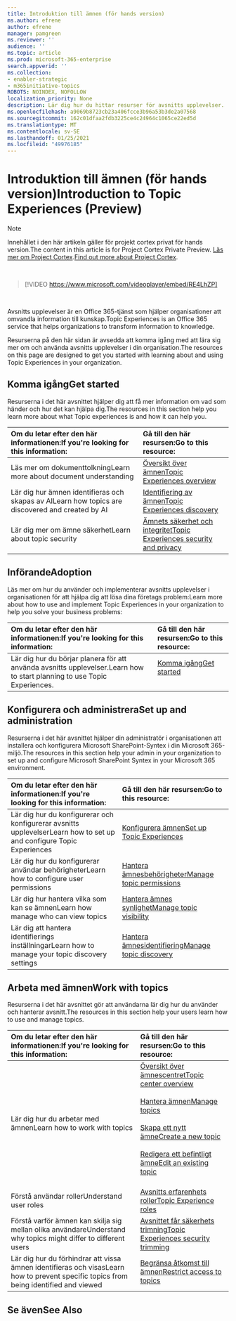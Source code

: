 ```yaml
---
title: Introduktion till ämnen (för hands version)
ms.author: efrene
author: efrene
manager: pamgreen
ms.reviewer: ''
audience: ''
ms.topic: article
ms.prod: microsoft-365-enterprise
search.appverid: ''
ms.collection:
- enabler-strategic
- m365initiative-topics
ROBOTS: NOINDEX, NOFOLLOW
localization_priority: None
description: Lär dig hur du hittar resurser för avsnitts upplevelser.
ms.openlocfilehash: a9069b8723cb23a406fcce3b96a53b3de2a07568
ms.sourcegitcommit: 162c01dfaa2fdb3225ce4c24964c1065ce22ed5d
ms.translationtype: MT
ms.contentlocale: sv-SE
ms.lasthandoff: 01/25/2021
ms.locfileid: "49976185"
---
```

# <a name="introduction-to-topic-experiences-preview"></a><span data-ttu-id="cd3e7-103">Introduktion till ämnen (för hands version)</span><span class="sxs-lookup"><span data-stu-id="cd3e7-103">Introduction to Topic Experiences (Preview)</span></span>

> [!Note] 
> <span data-ttu-id="cd3e7-104">Innehållet i den här artikeln gäller för projekt cortex privat för hands version.</span><span class="sxs-lookup"><span data-stu-id="cd3e7-104">The content in this article is for Project Cortex Private Preview.</span></span> <span data-ttu-id="cd3e7-105">[Läs mer om Project Cortex](https://aka.ms/projectcortex).</span><span class="sxs-lookup"><span data-stu-id="cd3e7-105">[Find out more about Project Cortex](https://aka.ms/projectcortex).</span></span>

</br>

> [!VIDEO https://www.microsoft.com/videoplayer/embed/RE4LhZP]  

</br>


<span data-ttu-id="cd3e7-106">Avsnitts upplevelser är en Office 365-tjänst som hjälper organisationer att omvandla information till kunskap.</span><span class="sxs-lookup"><span data-stu-id="cd3e7-106">Topic Experiences is an Office 365 service that helps organizations to transform information to knowledge.</span></span>

<span data-ttu-id="cd3e7-107">Resurserna på den här sidan är avsedda att komma igång med att lära sig mer om och använda avsnitts upplevelser i din organisation.</span><span class="sxs-lookup"><span data-stu-id="cd3e7-107">The resources on this page are designed to get you started with learning about and using Topic Experiences in your organization.</span></span>

## <a name="get-started"></a><span data-ttu-id="cd3e7-108">Komma igång</span><span class="sxs-lookup"><span data-stu-id="cd3e7-108">Get started</span></span>

<span data-ttu-id="cd3e7-109">Resurserna i det här avsnittet hjälper dig att få mer information om vad som händer och hur det kan hjälpa dig.</span><span class="sxs-lookup"><span data-stu-id="cd3e7-109">The resources in this section help you learn more about what Topic experiences is and how it can help you.</span></span>

| <span data-ttu-id="cd3e7-110">Om du letar efter den här informationen:</span><span class="sxs-lookup"><span data-stu-id="cd3e7-110">If you're looking for this information:</span></span> | <span data-ttu-id="cd3e7-111">Gå till den här resursen:</span><span class="sxs-lookup"><span data-stu-id="cd3e7-111">Go to this resource:</span></span> |
|:-----|:-----|
|<span data-ttu-id="cd3e7-112">Läs mer om dokumenttolkning</span><span class="sxs-lookup"><span data-stu-id="cd3e7-112">Learn more about document understanding</span></span>|[<span data-ttu-id="cd3e7-113">Översikt över ämnen</span><span class="sxs-lookup"><span data-stu-id="cd3e7-113">Topic Experiences overview</span></span>](topic-experiences-overview.md)|
|<span data-ttu-id="cd3e7-114">Lär dig hur ämnen identifieras och skapas av AI</span><span class="sxs-lookup"><span data-stu-id="cd3e7-114">Learn how topics are discovered and created by AI</span></span>|[<span data-ttu-id="cd3e7-115">Identifiering av ämnen</span><span class="sxs-lookup"><span data-stu-id="cd3e7-115">Topic Experiences discovery</span></span>](topic-experiences-discovery.md)|
|<span data-ttu-id="cd3e7-116">Lär dig mer om ämne säkerhet</span><span class="sxs-lookup"><span data-stu-id="cd3e7-116">Learn about topic security</span></span>|[<span data-ttu-id="cd3e7-117">Ämnets säkerhet och integritet</span><span class="sxs-lookup"><span data-stu-id="cd3e7-117">Topic Experiences security and privacy</span></span>](topic-experiences-security-privacy.md)|


## <a name="adoption"></a><span data-ttu-id="cd3e7-118">Införande</span><span class="sxs-lookup"><span data-stu-id="cd3e7-118">Adoption</span></span>

<span data-ttu-id="cd3e7-119">Läs mer om hur du använder och implementerar avsnitts upplevelser i organisationen för att hjälpa dig att lösa dina företags problem:</span><span class="sxs-lookup"><span data-stu-id="cd3e7-119">Learn more about how to use and implement Topic Experiences in your organization to help you solve your business problems:</span></span> 

| <span data-ttu-id="cd3e7-120">Om du letar efter den här informationen:</span><span class="sxs-lookup"><span data-stu-id="cd3e7-120">If you're looking for this information:</span></span> | <span data-ttu-id="cd3e7-121">Gå till den här resursen:</span><span class="sxs-lookup"><span data-stu-id="cd3e7-121">Go to this resource:</span></span> |
|:-----|:-----|
|<span data-ttu-id="cd3e7-122">Lär dig hur du börjar planera för att använda avsnitts upplevelser.</span><span class="sxs-lookup"><span data-stu-id="cd3e7-122">Learn how to start planning to use Topic Experiences.</span></span> |[<span data-ttu-id="cd3e7-123">Komma igång</span><span class="sxs-lookup"><span data-stu-id="cd3e7-123">Get started</span></span>](topics-adoption-getstarted.md)<br><br>|  

## <a name="set-up-and-administration"></a><span data-ttu-id="cd3e7-124">Konfigurera och administrera</span><span class="sxs-lookup"><span data-stu-id="cd3e7-124">Set up and administration</span></span>

<span data-ttu-id="cd3e7-125">Resurserna i det här avsnittet hjälper din administratör i organisationen att installera och konfigurera Microsoft SharePoint-Syntex i din Microsoft 365-miljö.</span><span class="sxs-lookup"><span data-stu-id="cd3e7-125">The resources in this section help your admin in your organization to set up and configure Microsoft SharePoint Syntex in your Microsoft 365 environment.</span></span>

| <span data-ttu-id="cd3e7-126">Om du letar efter den här informationen:</span><span class="sxs-lookup"><span data-stu-id="cd3e7-126">If you're looking for this information:</span></span> | <span data-ttu-id="cd3e7-127">Gå till den här resursen:</span><span class="sxs-lookup"><span data-stu-id="cd3e7-127">Go to this resource:</span></span> |
|:-----|:-----|
|<span data-ttu-id="cd3e7-128">Lär dig hur du konfigurerar och konfigurerar avsnitts upplevelser</span><span class="sxs-lookup"><span data-stu-id="cd3e7-128">Learn how to set up and configure Topic Experiences</span></span>|[<span data-ttu-id="cd3e7-129">Konfigurera ämnen</span><span class="sxs-lookup"><span data-stu-id="cd3e7-129">Set up Topic Experiences</span></span>](set-up-topic-experiences.md)|
|<span data-ttu-id="cd3e7-130">Lär dig hur du konfigurerar användar behörigheter</span><span class="sxs-lookup"><span data-stu-id="cd3e7-130">Learn how to configure user permissions</span></span>|[<span data-ttu-id="cd3e7-131">Hantera ämnesbehörigheter</span><span class="sxs-lookup"><span data-stu-id="cd3e7-131">Manage topic permissions</span></span>](topic-experiences-user-permissions.md)|
|<span data-ttu-id="cd3e7-132">Lär dig hur hantera vilka som kan se ämnen</span><span class="sxs-lookup"><span data-stu-id="cd3e7-132">Learn how manage who can view topics</span></span>|[<span data-ttu-id="cd3e7-133">Hantera ämnes synlighet</span><span class="sxs-lookup"><span data-stu-id="cd3e7-133">Manage topic visibility</span></span>](topic-experiences-knowledge-rules.md)|
|<span data-ttu-id="cd3e7-134">Lär dig att hantera identifierings inställningar</span><span class="sxs-lookup"><span data-stu-id="cd3e7-134">Learn how to manage your topic discovery settings</span></span>|[<span data-ttu-id="cd3e7-135">Hantera ämnesidentifiering</span><span class="sxs-lookup"><span data-stu-id="cd3e7-135">Manage topic discovery</span></span>](topic-experiences-discovery.md)|

## <a name="work-with-topics"></a><span data-ttu-id="cd3e7-136">Arbeta med ämnen</span><span class="sxs-lookup"><span data-stu-id="cd3e7-136">Work with topics</span></span>

<span data-ttu-id="cd3e7-137">Resurserna i det här avsnittet gör att användarna lär dig hur du använder och hanterar avsnitt.</span><span class="sxs-lookup"><span data-stu-id="cd3e7-137">The resources in this section help your users learn how to use and manage topics.</span></span>

| <span data-ttu-id="cd3e7-138">Om du letar efter den här informationen:</span><span class="sxs-lookup"><span data-stu-id="cd3e7-138">If you're looking for this information:</span></span> | <span data-ttu-id="cd3e7-139">Gå till den här resursen:</span><span class="sxs-lookup"><span data-stu-id="cd3e7-139">Go to this resource:</span></span> |
|:-----|:-----|
|<span data-ttu-id="cd3e7-140">Lär dig hur du arbetar med ämnen</span><span class="sxs-lookup"><span data-stu-id="cd3e7-140">Learn how to work with topics</span></span>|[<span data-ttu-id="cd3e7-141">Översikt över ämnescentret</span><span class="sxs-lookup"><span data-stu-id="cd3e7-141">Topic center overview</span></span>](topic-center-overview.md)<br><br>[<span data-ttu-id="cd3e7-142">Hantera ämnen</span><span class="sxs-lookup"><span data-stu-id="cd3e7-142">Manage topics</span></span>](manage-topics.md)<br><br>[<span data-ttu-id="cd3e7-143">Skapa ett nytt ämne</span><span class="sxs-lookup"><span data-stu-id="cd3e7-143">Create a new topic</span></span>](create-a-topic.md)<br><br>[<span data-ttu-id="cd3e7-144">Redigera ett befintligt ämne</span><span class="sxs-lookup"><span data-stu-id="cd3e7-144">Edit an existing topic</span></span>](edit-a-topic.md)<br><br>|
|<span data-ttu-id="cd3e7-145">Förstå användar roller</span><span class="sxs-lookup"><span data-stu-id="cd3e7-145">Understand user roles</span></span>|[<span data-ttu-id="cd3e7-146">Avsnitts erfarenhets roller</span><span class="sxs-lookup"><span data-stu-id="cd3e7-146">Topic Experience roles</span></span>](topic-experiences-roles.md)|
|<span data-ttu-id="cd3e7-147">Förstå varför ämnen kan skilja sig mellan olika användare</span><span class="sxs-lookup"><span data-stu-id="cd3e7-147">Understand why topics might differ to different users</span></span>|[<span data-ttu-id="cd3e7-148">Avsnittet får säkerhets trimning</span><span class="sxs-lookup"><span data-stu-id="cd3e7-148">Topic Experiences security trimming</span></span>](topic-experiences-security-trimming.md)|
|<span data-ttu-id="cd3e7-149">Lär dig hur du förhindrar att vissa ämnen identifieras och visas</span><span class="sxs-lookup"><span data-stu-id="cd3e7-149">Learn how to prevent specific topics from being identified and viewed</span></span>|[<span data-ttu-id="cd3e7-150">Begränsa åtkomst till ämnen</span><span class="sxs-lookup"><span data-stu-id="cd3e7-150">Restrict access to topics</span></span>](restrict-access-to-topics.md)|



## <a name="see-also"></a><span data-ttu-id="cd3e7-151">Se även</span><span class="sxs-lookup"><span data-stu-id="cd3e7-151">See Also</span></span>
